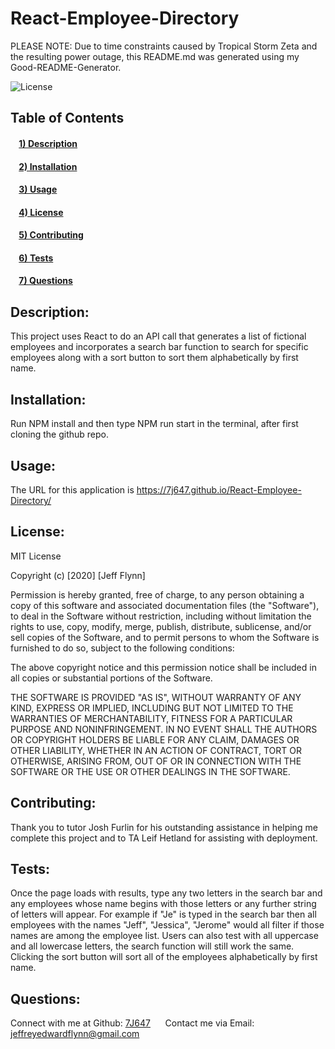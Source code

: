 # React-Employee-Directory

PLEASE NOTE:  Due to time constraints caused by Tropical Storm Zeta and the resulting power outage, this README.md was generated using my Good-README-Generator.
<br>

![License](https://img.shields.io/badge/license-MIT-green)
## Table of Contents
#### &nbsp;&nbsp;&nbsp;&nbsp;[1)&nbsp;Description](#description)
#### &nbsp;&nbsp;&nbsp;&nbsp;[2)&nbsp;Installation](#installation)
#### &nbsp;&nbsp;&nbsp;&nbsp;[3)&nbsp;Usage](#usage)
#### &nbsp;&nbsp;&nbsp;&nbsp;[4)&nbsp;License](#license)
#### &nbsp;&nbsp;&nbsp;&nbsp;[5)&nbsp;Contributing](#contributing)
#### &nbsp;&nbsp;&nbsp;&nbsp;[6)&nbsp;Tests](#tests)
#### &nbsp;&nbsp;&nbsp;&nbsp;[7)&nbsp;Questions](#questions)

## Description: 
This project uses React to do an API call that generates a list of fictional employees and incorporates a search bar function to search for specific employees along with a sort button to sort them alphabetically by first name. 
## Installation: 
Run NPM install and then type NPM run start in the terminal, after first cloning the github repo. 
## Usage: 
The URL for this application is https://7j647.github.io/React-Employee-Directory/ 
## License: 

MIT License

Copyright (c) [2020] [Jeff Flynn]

Permission is hereby granted, free of charge, to any person obtaining a copy
of this software and associated documentation files (the "Software"), to deal
in the Software without restriction, including without limitation the rights
to use, copy, modify, merge, publish, distribute, sublicense, and/or sell
copies of the Software, and to permit persons to whom the Software is
furnished to do so, subject to the following conditions:

The above copyright notice and this permission notice shall be included in all
copies or substantial portions of the Software.

THE SOFTWARE IS PROVIDED "AS IS", WITHOUT WARRANTY OF ANY KIND, EXPRESS OR
IMPLIED, INCLUDING BUT NOT LIMITED TO THE WARRANTIES OF MERCHANTABILITY,
FITNESS FOR A PARTICULAR PURPOSE AND NONINFRINGEMENT. IN NO EVENT SHALL THE
AUTHORS OR COPYRIGHT HOLDERS BE LIABLE FOR ANY CLAIM, DAMAGES OR OTHER
LIABILITY, WHETHER IN AN ACTION OF CONTRACT, TORT OR OTHERWISE, ARISING FROM,
OUT OF OR IN CONNECTION WITH THE SOFTWARE OR THE USE OR OTHER DEALINGS IN THE
SOFTWARE. 
## Contributing:
Thank you to tutor Josh Furlin for his outstanding assistance in helping me complete this project and to TA Leif Hetland for assisting with deployment. 
## Tests: 
Once the page loads with results, type any two letters in the search bar and any employees whose name begins with those letters or any further string of letters will appear.  For example if "Je" is typed in the search bar then all employees with the names "Jeff", "Jessica", "Jerome" would all filter if those names are among the employee list.  Users can also test with all uppercase and all lowercase letters, the search function will still work the same. Clicking the sort button will sort all of the employees alphabetically by first name.
## Questions: 
Connect with me at Github: <a href="https://github.com/7J647">7J647</a> &nbsp;&nbsp;&nbsp;&nbsp;
Contact me via Email: [jeffreyedwardflynn@gmail.com](mailto:jeffreyedwardflynn@gmail.com)
 
  
  